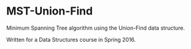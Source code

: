 # MST-Union-Find
Minimum Spanning Tree algorithm using the Union-Find data structure.

Written for a Data Structures course in Spring 2016.
